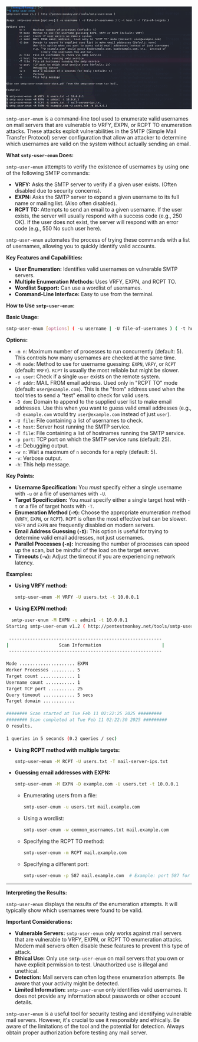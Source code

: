 ![smpt-user-enum.png](https://github.com/aw-junaid/Kali-Linux/blob/main/Kali%20Linux%20Tools/Images/smpt-user-enum.png)

`smtp-user-enum` is a command-line tool used to enumerate valid usernames on mail servers that are vulnerable to VRFY, EXPN, or RCPT TO enumeration attacks. These attacks exploit vulnerabilities in the SMTP (Simple Mail Transfer Protocol) server configuration that allow an attacker to determine which usernames are valid on the system without actually sending an email.

**What `smtp-user-enum` Does:**

`smtp-user-enum` attempts to verify the existence of usernames by using one of the following SMTP commands:

* **VRFY:**  Asks the SMTP server to verify if a given user exists. (Often disabled due to security concerns).
* **EXPN:**  Asks the SMTP server to expand a given username to its full name or mailing list. (Also often disabled).
* **RCPT TO:**  Attempts to send an email to a given username.  If the user exists, the server will usually respond with a success code (e.g., 250 OK). If the user does not exist, the server will respond with an error code (e.g., 550 No such user here).

`smtp-user-enum` automates the process of trying these commands with a list of usernames, allowing you to quickly identify valid accounts.

**Key Features and Capabilities:**

* **User Enumeration:**  Identifies valid usernames on vulnerable SMTP servers.
* **Multiple Enumeration Methods:** Uses VRFY, EXPN, and RCPT TO.
* **Wordlist Support:**  Can use a wordlist of usernames.
* **Command-Line Interface:**  Easy to use from the terminal.

**How to Use `smtp-user-enum`:**

**Basic Usage:**

```bash
smtp-user-enum [options] ( -u username | -U file-of-usernames ) ( -t host | -T file-of-targets )
```

**Options:**

* `-m n`: Maximum number of processes to run concurrently (default: 5).  This controls how many usernames are checked at the same time.
* `-M mode`: Method to use for username guessing: `EXPN`, `VRFY`, or `RCPT` (default: `VRFY`).  `RCPT` is usually the most reliable but might be slower.
* `-u user`: Check if a single `user` exists on the remote system.
* `-f addr`: MAIL FROM email address. Used only in "RCPT TO" mode (default: `user@example.com`). This is the "from" address used when the tool tries to send a "test" email to check for valid users.
* `-D dom`: Domain to append to the supplied user list to make email addresses. Use this when you want to guess valid email addresses (e.g., `-D example.com` would try `user@example.com` instead of just `user`).
* `-U file`: File containing a list of usernames to check.
* `-t host`: Server host running the SMTP service.
* `-T file`: File containing a list of hostnames running the SMTP service.
* `-p port`: TCP port on which the SMTP service runs (default: 25).
* `-d`: Debugging output.
* `-w n`: Wait a maximum of `n` seconds for a reply (default: 5).
* `-v`: Verbose output.
* `-h`: This help message.

**Key Points:**

* **Username Specification:** You *must* specify either a single username with `-u` or a file of usernames with `-U`.
* **Target Specification:**  You *must* specify either a single target host with `-t` or a file of target hosts with `-T`.
* **Enumeration Method (`-M`):**  Choose the appropriate enumeration method (`VRFY`, `EXPN`, or `RCPT`).  `RCPT` is often the most effective but can be slower.  `VRFY` and `EXPN` are frequently disabled on modern servers.
* **Email Address Guessing (`-D`):**  This option is useful for trying to determine valid email addresses, not just usernames.
* **Parallel Processes (`-m`):**  Increasing the number of processes can speed up the scan, but be mindful of the load on the target server.
* **Timeouts (`-w`):** Adjust the timeout if you are experiencing network latency.

**Examples:**

* **Using VRFY method:**
  ```bash
  smtp-user-enum -M VRFY -U users.txt -t 10.0.0.1
  ```

* **Using EXPN method:**
```bash
  smtp-user-enum -M EXPN -u admin1 -t 10.0.0.1
Starting smtp-user-enum v1.2 ( http://pentestmonkey.net/tools/smtp-user-enum )

 ----------------------------------------------------------
|                   Scan Information                       |
 ----------------------------------------------------------

Mode ..................... EXPN
Worker Processes ......... 5
Target count ............. 1
Username count ........... 1
Target TCP port .......... 25
Query timeout ............ 5 secs
Target domain ............ 

######## Scan started at Tue Feb 11 02:22:25 2025 #########
######## Scan completed at Tue Feb 11 02:22:30 2025 #########
0 results.

1 queries in 5 seconds (0.2 queries / sec)

```

* **Using RCPT method with multiple targets:**
  ```bash
  smtp-user-enum -M RCPT -U users.txt -T mail-server-ips.txt
  ```

* **Guessing email addresses with EXPN:**
  ```bash
  smtp-user-enum -M EXPN -D example.com -U users.txt -t 10.0.0.1
  ```

   * Enumerating users from a file:
     ```bash
     smtp-user-enum -u users.txt mail.example.com
     ```

   * Using a wordlist:
     ```bash
     smtp-user-enum -w common_usernames.txt mail.example.com
     ```

   * Specifying the RCPT TO method:
     ```bash
     smtp-user-enum -m RCPT mail.example.com
     ```

   * Specifying a different port:
     ```bash
     smtp-user-enum -p 587 mail.example.com  # Example: port 587 for submission
     ```
---

**Interpreting the Results:**

`smtp-user-enum` displays the results of the enumeration attempts. It will typically show which usernames were found to be valid.

**Important Considerations:**

* **Vulnerable Servers:**  `smtp-user-enum` only works against mail servers that are vulnerable to VRFY, EXPN, or RCPT TO enumeration attacks.  Modern mail servers often disable these features to prevent this type of attack.
* **Ethical Use:** Only use `smtp-user-enum` on mail servers that you own or have explicit permission to test. Unauthorized use is illegal and unethical.
* **Detection:**  Mail servers can often log these enumeration attempts.  Be aware that your activity might be detected.
* **Limited Information:**  `smtp-user-enum` only identifies valid usernames. It does not provide any information about passwords or other account details.

`smtp-user-enum` is a useful tool for security testing and identifying vulnerable mail servers. However, it's crucial to use it responsibly and ethically.  Be aware of the limitations of the tool and the potential for detection.  Always obtain proper authorization before testing any mail server.
